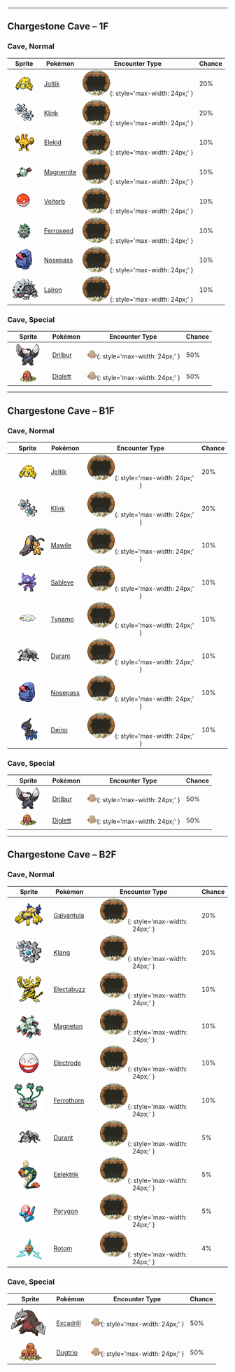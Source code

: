 

---

## Chargestone Cave – 1F

### Cave, Normal


| Sprite | Pokémon | Encounter Type | Chance |
| :---: | --- | :---: | --- |
| ![Joltik](https://raw.githubusercontent.com/PokeAPI/sprites/master/sprites/pokemon/versions/generation-v/black-white/animated/595.gif) | [Joltik](../pokemon/joltik.md/) | ![Cave, Normal](../assets/encounter_types/cave_normal.png){: style='max-width: 24px;' } | 20% |
| ![Klink](https://raw.githubusercontent.com/PokeAPI/sprites/master/sprites/pokemon/versions/generation-v/black-white/animated/599.gif) | [Klink](../pokemon/klink.md/) | ![Cave, Normal](../assets/encounter_types/cave_normal.png){: style='max-width: 24px;' } | 20% |
| ![Elekid](https://raw.githubusercontent.com/PokeAPI/sprites/master/sprites/pokemon/versions/generation-v/black-white/animated/239.gif) | [Elekid](../pokemon/elekid.md/) | ![Cave, Normal](../assets/encounter_types/cave_normal.png){: style='max-width: 24px;' } | 10% |
| ![Magnemite](https://raw.githubusercontent.com/PokeAPI/sprites/master/sprites/pokemon/versions/generation-v/black-white/animated/81.gif) | [Magnemite](../pokemon/magnemite.md/) | ![Cave, Normal](../assets/encounter_types/cave_normal.png){: style='max-width: 24px;' } | 10% |
| ![Voltorb](https://raw.githubusercontent.com/PokeAPI/sprites/master/sprites/pokemon/versions/generation-v/black-white/animated/100.gif) | [Voltorb](../pokemon/voltorb.md/) | ![Cave, Normal](../assets/encounter_types/cave_normal.png){: style='max-width: 24px;' } | 10% |
| ![Ferroseed](https://raw.githubusercontent.com/PokeAPI/sprites/master/sprites/pokemon/versions/generation-v/black-white/animated/597.gif) | [Ferroseed](../pokemon/ferroseed.md/) | ![Cave, Normal](../assets/encounter_types/cave_normal.png){: style='max-width: 24px;' } | 10% |
| ![Nosepass](https://raw.githubusercontent.com/PokeAPI/sprites/master/sprites/pokemon/versions/generation-v/black-white/animated/299.gif) | [Nosepass](../pokemon/nosepass.md/) | ![Cave, Normal](../assets/encounter_types/cave_normal.png){: style='max-width: 24px;' } | 10% |
| ![Lairon](https://raw.githubusercontent.com/PokeAPI/sprites/master/sprites/pokemon/versions/generation-v/black-white/animated/305.gif) | [Lairon](../pokemon/lairon.md/) | ![Cave, Normal](../assets/encounter_types/cave_normal.png){: style='max-width: 24px;' } | 10%

### Cave, Special


| Sprite | Pokémon | Encounter Type | Chance |
| :---: | --- | :---: | --- |
| ![Drilbur](https://raw.githubusercontent.com/PokeAPI/sprites/master/sprites/pokemon/versions/generation-v/black-white/animated/529.gif) | [Drilbur](../pokemon/drilbur.md/) | ![Cave, Special](../assets/encounter_types/cave_special.png){: style='max-width: 24px;' } | 50% |
| ![Diglett](https://raw.githubusercontent.com/PokeAPI/sprites/master/sprites/pokemon/versions/generation-v/black-white/animated/50.gif) | [Diglett](../pokemon/diglett.md/) | ![Cave, Special](../assets/encounter_types/cave_special.png){: style='max-width: 24px;' } | 50%

---

## Chargestone Cave – B1F

### Cave, Normal


| Sprite | Pokémon | Encounter Type | Chance |
| :---: | --- | :---: | --- |
| ![Joltik](https://raw.githubusercontent.com/PokeAPI/sprites/master/sprites/pokemon/versions/generation-v/black-white/animated/595.gif) | [Joltik](../pokemon/joltik.md/) | ![Cave, Normal](../assets/encounter_types/cave_normal.png){: style='max-width: 24px;' } | 20% |
| ![Klink](https://raw.githubusercontent.com/PokeAPI/sprites/master/sprites/pokemon/versions/generation-v/black-white/animated/599.gif) | [Klink](../pokemon/klink.md/) | ![Cave, Normal](../assets/encounter_types/cave_normal.png){: style='max-width: 24px;' } | 20% |
| ![Mawile](https://raw.githubusercontent.com/PokeAPI/sprites/master/sprites/pokemon/versions/generation-v/black-white/animated/303.gif) | [Mawile](../pokemon/mawile.md/) | ![Cave, Normal](../assets/encounter_types/cave_normal.png){: style='max-width: 24px;' } | 10% |
| ![Sableye](https://raw.githubusercontent.com/PokeAPI/sprites/master/sprites/pokemon/versions/generation-v/black-white/animated/302.gif) | [Sableye](../pokemon/sableye.md/) | ![Cave, Normal](../assets/encounter_types/cave_normal.png){: style='max-width: 24px;' } | 10% |
| ![Tynamo](https://raw.githubusercontent.com/PokeAPI/sprites/master/sprites/pokemon/versions/generation-v/black-white/animated/602.gif) | [Tynamo](../pokemon/tynamo.md/) | ![Cave, Normal](../assets/encounter_types/cave_normal.png){: style='max-width: 24px;' } | 10% |
| ![Durant](https://raw.githubusercontent.com/PokeAPI/sprites/master/sprites/pokemon/versions/generation-v/black-white/animated/632.gif) | [Durant](../pokemon/durant.md/) | ![Cave, Normal](../assets/encounter_types/cave_normal.png){: style='max-width: 24px;' } | 10% |
| ![Nosepass](https://raw.githubusercontent.com/PokeAPI/sprites/master/sprites/pokemon/versions/generation-v/black-white/animated/299.gif) | [Nosepass](../pokemon/nosepass.md/) | ![Cave, Normal](../assets/encounter_types/cave_normal.png){: style='max-width: 24px;' } | 10% |
| ![Deino](https://raw.githubusercontent.com/PokeAPI/sprites/master/sprites/pokemon/versions/generation-v/black-white/animated/633.gif) | [Deino](../pokemon/deino.md/) | ![Cave, Normal](../assets/encounter_types/cave_normal.png){: style='max-width: 24px;' } | 10%

### Cave, Special


| Sprite | Pokémon | Encounter Type | Chance |
| :---: | --- | :---: | --- |
| ![Drilbur](https://raw.githubusercontent.com/PokeAPI/sprites/master/sprites/pokemon/versions/generation-v/black-white/animated/529.gif) | [Drilbur](../pokemon/drilbur.md/) | ![Cave, Special](../assets/encounter_types/cave_special.png){: style='max-width: 24px;' } | 50% |
| ![Diglett](https://raw.githubusercontent.com/PokeAPI/sprites/master/sprites/pokemon/versions/generation-v/black-white/animated/50.gif) | [Diglett](../pokemon/diglett.md/) | ![Cave, Special](../assets/encounter_types/cave_special.png){: style='max-width: 24px;' } | 50%

---

## Chargestone Cave – B2F

### Cave, Normal


| Sprite | Pokémon | Encounter Type | Chance |
| :---: | --- | :---: | --- |
| ![Galvantula](https://raw.githubusercontent.com/PokeAPI/sprites/master/sprites/pokemon/versions/generation-v/black-white/animated/596.gif) | [Galvantula](../pokemon/galvantula.md/) | ![Cave, Normal](../assets/encounter_types/cave_normal.png){: style='max-width: 24px;' } | 20% |
| ![Klang](https://raw.githubusercontent.com/PokeAPI/sprites/master/sprites/pokemon/versions/generation-v/black-white/animated/600.gif) | [Klang](../pokemon/klang.md/) | ![Cave, Normal](../assets/encounter_types/cave_normal.png){: style='max-width: 24px;' } | 20% |
| ![Electabuzz](https://raw.githubusercontent.com/PokeAPI/sprites/master/sprites/pokemon/versions/generation-v/black-white/animated/125.gif) | [Electabuzz](../pokemon/electabuzz.md/) | ![Cave, Normal](../assets/encounter_types/cave_normal.png){: style='max-width: 24px;' } | 10% |
| ![Magneton](https://raw.githubusercontent.com/PokeAPI/sprites/master/sprites/pokemon/versions/generation-v/black-white/animated/82.gif) | [Magneton](../pokemon/magneton.md/) | ![Cave, Normal](../assets/encounter_types/cave_normal.png){: style='max-width: 24px;' } | 10% |
| ![Electrode](https://raw.githubusercontent.com/PokeAPI/sprites/master/sprites/pokemon/versions/generation-v/black-white/animated/101.gif) | [Electrode](../pokemon/electrode.md/) | ![Cave, Normal](../assets/encounter_types/cave_normal.png){: style='max-width: 24px;' } | 10% |
| ![Ferrothorn](https://raw.githubusercontent.com/PokeAPI/sprites/master/sprites/pokemon/versions/generation-v/black-white/animated/598.gif) | [Ferrothorn](../pokemon/ferrothorn.md/) | ![Cave, Normal](../assets/encounter_types/cave_normal.png){: style='max-width: 24px;' } | 10% |
| ![Durant](https://raw.githubusercontent.com/PokeAPI/sprites/master/sprites/pokemon/versions/generation-v/black-white/animated/632.gif) | [Durant](../pokemon/durant.md/) | ![Cave, Normal](../assets/encounter_types/cave_normal.png){: style='max-width: 24px;' } | 5% |
| ![Eelektrik](https://raw.githubusercontent.com/PokeAPI/sprites/master/sprites/pokemon/versions/generation-v/black-white/animated/603.gif) | [Eelektrik](../pokemon/eelektrik.md/) | ![Cave, Normal](../assets/encounter_types/cave_normal.png){: style='max-width: 24px;' } | 5% |
| ![Porygon](https://raw.githubusercontent.com/PokeAPI/sprites/master/sprites/pokemon/versions/generation-v/black-white/animated/137.gif) | [Porygon](../pokemon/porygon.md/) | ![Cave, Normal](../assets/encounter_types/cave_normal.png){: style='max-width: 24px;' } | 5% |
| ![Rotom](https://raw.githubusercontent.com/PokeAPI/sprites/master/sprites/pokemon/versions/generation-v/black-white/animated/479.gif) | [Rotom](../pokemon/rotom.md/) | ![Cave, Normal](../assets/encounter_types/cave_normal.png){: style='max-width: 24px;' } | 4%

### Cave, Special


| Sprite | Pokémon | Encounter Type | Chance |
| :---: | --- | :---: | --- |
| ![Excadrill](https://raw.githubusercontent.com/PokeAPI/sprites/master/sprites/pokemon/versions/generation-v/black-white/animated/530.gif) | [Excadrill](../pokemon/excadrill.md/) | ![Cave, Special](../assets/encounter_types/cave_special.png){: style='max-width: 24px;' } | 50% |
| ![Dugtrio](https://raw.githubusercontent.com/PokeAPI/sprites/master/sprites/pokemon/versions/generation-v/black-white/animated/51.gif) | [Dugtrio](../pokemon/dugtrio.md/) | ![Cave, Special](../assets/encounter_types/cave_special.png){: style='max-width: 24px;' } | 50% |
